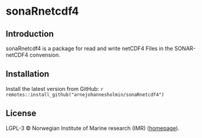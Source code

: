 # sonaRnetcdf4

## Introduction

sonaRnetcdf4 is a package for read and write netCDF4 Files in the SONAR-netCDF4 convension.

## Installation

Install the latest version from GitHub:
    ```r
    remotes::install_github("arnejohannesholmin/sonaRnetcdf4")
    ```

## License

LGPL-3 © Norwegian Institute of Marine research (IMR) ([homepage](https://www.hi.no/en)).
